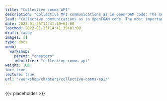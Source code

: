 ```yaml
---
title: "Collective comms API"
description: "Collective MPI communications as in OpenFOAM code: The most important API calls to do group-wide comms."
lead: "Collective communications as in OpenFOAM code: The most important API calls to do group-wide comms."
date: 2022-01-25T14:41:39+01:00
lastmod: 2022-01-25T14:41:39+01:00
draft: false
images: []
type: docs
menu:
  workshop:
    parent: "chapters"
    identifier: "collective-comms-api"
weight: 106
toc: true
lecture: true
url: "/workshop/chapters/collective-comms-api/"
---
```


{{< placeholder >}}
